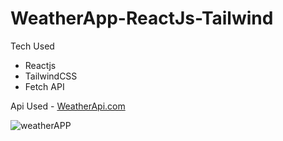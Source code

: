 <h1>WeatherApp-ReactJs-Tailwind</h1>

Tech Used
<ul>
  <li>Reactjs</li>
  <li>TailwindCSS</li>
  <li>Fetch API</li>
</ul>

Api Used - <a href="https://www.weatherapi.com/">WeatherApi.com</a>



![weatherAPP](https://user-images.githubusercontent.com/29317939/208689725-d8aa0baa-5710-4cc3-9ea5-21c9a2a4808f.jpg)
